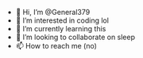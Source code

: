 - 👋 Hi, I’m @General379
- 👀 I’m interested in coding lol
- 🌱 I’m currently learning this
- 💞️ I’m looking to collaborate on sleep
- 📫 How to reach me (no)

<!---
General379/General379 is a ✨ special ✨ repository because its `README.md` (this file) appears on your GitHub profile.
You can click the Preview link to take a look at your changes.
--->
